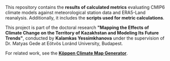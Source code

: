 This repository contains the **results of calculated metrics** evaluating CMIP6 climate models against meteorological station data and ERA5-Land reanalysis. Additionally, it includes the **scripts used for metric calculations**.

This project is part of the doctoral research **"Mapping the Effects of Climate Change on the Territory of Kazakhstan and Modeling Its Future Trends"**, conducted by **Kalamkas Yessimkhanova** under the supervision of Dr. Matyas Gede at Eötvös Loránd University, Budapest.

For related work, see the [**Köppen Climate Map Generator**](https://github.com/yessimkhanova/koppen_maps).

